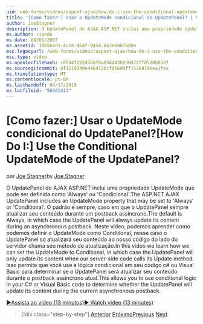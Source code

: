 ```yaml
---
uid: web-forms/videos/aspnet-ajax/how-do-i-use-the-conditional-updatemode-of-the-updatepanel
title: '[Como fazer:] Usar o UpdateMode condicional do UpdatePanel? | Microsoft Docs'
author: JoeStagner
description: O UpdatePanel do AJAX ASP.NET inclui uma propriedade UpdateMode que pode ser definida como 'Always' ou 'Condicional'. O padrão é sempre, caso em que o UpdatePan...
ms.author: riande
ms.date: 08/01/2007
ms.assetid: 10b5bad3-4c18-464f-9454-0b3e60b7b8be
msc.legacyurl: /web-forms/videos/aspnet-ajax/how-do-i-use-the-conditional-updatemode-of-the-updatepanel
msc.type: video
ms.openlocfilehash: c05d4f262d56dfba858443b830d72ff0520b65d7
ms.sourcegitcommit: 0f1119340e4464720cfd16d0ff15764746ea1fea
ms.translationtype: MT
ms.contentlocale: pt-BR
ms.lasthandoff: 04/17/2019
ms.locfileid: "59381413"
---
```

# <a name="how-do-i-use-the-conditional-updatemode-of-the-updatepanel"></a><span data-ttu-id="1d25b-105">[Como fazer:] Usar o UpdateMode condicional do UpdatePanel?</span><span class="sxs-lookup"><span data-stu-id="1d25b-105">[How Do I:] Use the Conditional UpdateMode of the UpdatePanel?</span></span>

<span data-ttu-id="1d25b-106">por [Joe Stagner](https://github.com/JoeStagner)</span><span class="sxs-lookup"><span data-stu-id="1d25b-106">by [Joe Stagner](https://github.com/JoeStagner)</span></span>

<span data-ttu-id="1d25b-107">O UpdatePanel do AJAX ASP.NET inclui uma propriedade UpdateMode que pode ser definida como 'Always' ou 'Condicional'.</span><span class="sxs-lookup"><span data-stu-id="1d25b-107">The ASP.NET AJAX UpdatePanel includes an UpdateMode property that may be set to 'Always' or 'Conditional'.</span></span> <span data-ttu-id="1d25b-108">O padrão é sempre, caso em que o UpdatePanel sempre atualizar seu conteúdo durante um postback assíncrono.</span><span class="sxs-lookup"><span data-stu-id="1d25b-108">The default is Always, in which case the UpdatePanel will always update its content during an asynchronous postback.</span></span> <span data-ttu-id="1d25b-109">Neste vídeo, podemos aprender como podemos definir o UpdateMode como Conditional, nesse caso o UpdatePanel só atualizará seu conteúdo ao nosso código do lado do servidor chama seu método de atualização.</span><span class="sxs-lookup"><span data-stu-id="1d25b-109">In this video we learn how we can set the UpdateMode to Conditional, in which case the UpdatePanel will only update its content when our server-side code calls its Update method.</span></span> <span data-ttu-id="1d25b-110">Isso permite que você use a lógica condicional em seu código c# ou Visual Basic para determinar se o UpdatePanel será atualizar seu conteúdo durante o postback assíncrono atual.</span><span class="sxs-lookup"><span data-stu-id="1d25b-110">This allows you to use conditional logic in your C# or Visual Basic code to determine whether the UpdatePanel will update its content during the current asynchronous postback.</span></span>

[<span data-ttu-id="1d25b-111">&#9654;Assista ao vídeo (13 minutos)</span><span class="sxs-lookup"><span data-stu-id="1d25b-111">&#9654; Watch video (13 minutes)</span></span>](https://channel9.msdn.com/Blogs/ASP-NET-Site-Videos/how-do-i-use-the-conditional-updatemode-of-the-updatepanel)

> [!div class="step-by-step"]
> <span data-ttu-id="1d25b-112">[Anterior](how-do-i-determine-whether-an-asynchronous-postback-has-occurred.md)
> [Próximo](how-do-i-implement-the-persistent-communications-pattern-with-the-updatepanel.md)</span><span class="sxs-lookup"><span data-stu-id="1d25b-112">[Previous](how-do-i-determine-whether-an-asynchronous-postback-has-occurred.md)
[Next](how-do-i-implement-the-persistent-communications-pattern-with-the-updatepanel.md)</span></span>
